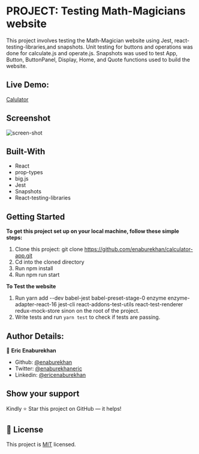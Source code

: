 # PROJECT: Testing Math-Magicians website
This project involves testing the Math-Magician website using Jest, react-testing-libraries,and snapshots. Unit testing for buttons and operations was done for calculate.js and operate.js. Snapshots was used to test App, Button, ButtonPanel, Display, Home, and Quote functions used to build the website.   

 
 ## Live Demo:
[Calulator](http://ericenaburekhan.me/calculator-app/)

## Screenshot
![screen-shot](https://user-images.githubusercontent.com/51296741/111915554-392e2980-8a77-11eb-8062-657d4f9510d3.png)

## Built-With

- React
- prop-types
- big.js
- Jest
- Snapshots
- React-testing-libraries


## Getting Started

**To get this project set up on your local machine, follow these simple steps:**

1. Clone this project: git clone https://github.com/enaburekhan/calculator-app.git
2. Cd into the cloned directory 
3. Run npm install
3. Run npm run start

**To Test the website**
1. Run yarn add --dev babel-jest babel-preset-stage-0 enzyme enzyme-adapter-react-16 jest-cli react-addons-test-utils react-test-renderer redux-mock-store sinon on the root of the project.
2. Write tests and run `yarn test` to check if tests are passing.

## Author Details:

👤 **Eric Enaburekhan**

- Github: [@enaburekhan](https://github.com/enaburekhan)
- Twitter: [@enaburekhaneric](https://twitter.com/enaburekhaneric)
- Linkedin: [@ericenaburekhan](https://www.linkedin.com/in/eric-enaburekhan-801a28100/)

## Show your support

Kindly ⭐ Star this project on GitHub — it helps!

## 📝 License

This project is [MIT](lic.url) licensed.   
